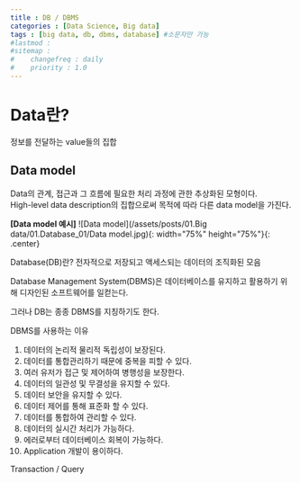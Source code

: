 ```yaml
---
title : DB / DBMS
categories : [Data Science, Big data]
tags : [big data, db, dbms, database] #소문자만 가능
#lastmod : 
#sitemap :
#    changefreq : daily
#    priority : 1.0
---
```


<!--
---
layout: categories
title: Categories
date : YYYY-MM-DD HH:MM:SS +/-TTTT
icon: fas fa-stream
---
-->

# Data란?

정보를 전달하는 value들의 집합

## Data model
Data의 관계, 접근과 그 흐름에 필요한 처리 과정에 관한 추상화된 모형이다.  
High-level data description의 집합으로써 목적에 따라 다른 data model을 가진다.  

**[Data model 예시]**
![Data model](/assets/posts/01.Big data/01.Database_01/Data model.jpg){: width="75%" height="75%"}{: .center}
  

Database(DB)란? 전자적으로 저장되고 액세스되는 데이터의 조직화된 모음

Database Management System(DBMS)은 데이터베이스를 유지하고 활용하기 위해 디자인된 소프트웨어를 일컫는다.

그러나 DB는 종종 DBMS를 지칭하기도 한다.

  

DBMS를 사용하는 이유

1. 데이터의 논리적 물리적 독립성이 보장된다.
2. 데이터를 통합관리하기 때문에 중복을 피할 수 있다.
3. 여러 유저가 접근 및 제어하여 병행성을 보장한다.
4. 데이터의 일관성 및 무결성을 유지할 수 있다.
5. 데이터 보안을 유지할 수 있다.
6. 데이터 제어를 통해 표준화 할 수 있다.
7. 데이터를 통합하여 관리할 수 있다.
8. 데이터의 실시간 처리가 가능하다.
9. 에러로부터 데이터베이스 회복이 가능하다.
10. Application 개발이 용이하다.


Transaction / Query